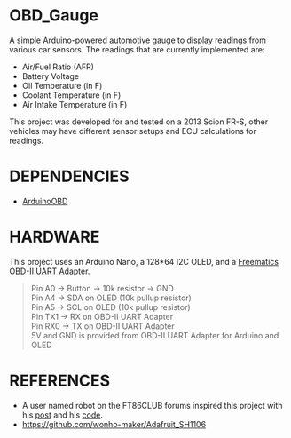 # OBD_Gauge
A simple Arduino-powered automotive gauge to display readings from various car sensors.
The readings that are currently implemented are:
- Air/Fuel Ratio (AFR)
- Battery Voltage
- Oil Temperature (in F)
- Coolant Temperature (in F)
- Air Intake Temperature (in F)

This project was developed for and tested on a 2013 Scion FR-S, other vehicles may have different sensor setups and ECU calculations for readings.

# DEPENDENCIES
- [ArduinoOBD](https://github.com/stanleyhuangyc/ArduinoOBD)


# HARDWARE
This project uses an Arduino Nano, a 128*64 I2C OLED, and a [Freematics OBD-II UART Adapter](https://freematics.com/products).

> Pin A0 -> Button -> 10k resistor -> GND \
> Pin A4 -> SDA on OLED (10k pullup resistor) \
> Pin A5 -> SCL on OLED (10k pullup resistor) \
> Pin TX1 -> RX on OBD-II UART Adapter \
> Pin RX0 -> TX on OBD-II UART Adapter \
> 5V and GND is provided from OBD-II UART Adapter for Arduino and OLED

# REFERENCES
- A user named robot on the FT86CLUB forums inspired this project with his [post](https://www.ft86club.com/forums/showthread.php?t=75181&highlight=arduino) and his [code](https://github.com/stirobot/arduinoModularTFTgauges/blob/master/oledOBDgaugesSmallIrvinedLib/oledOBDgaugesSmallIrvinedLib.ino).
- https://github.com/wonho-maker/Adafruit_SH1106